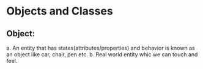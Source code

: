 # Objects and Classes
## Object:
a. An entity that has states(attributes/properties) and behavior is known as an object like car, chair, pen etc.
b. Real world entity whic we can touch and feel.
